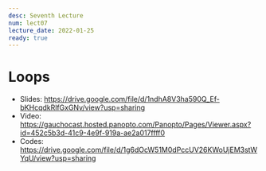 ```yaml
---
desc: Seventh Lecture
num: lect07
lecture_date: 2022-01-25
ready: true
---
```


# Loops

* Slides: <https://drive.google.com/file/d/1ndhA8V3ha590Q_Ef-bKHcqdkRlfGxGNv/view?usp=sharing>
* Video: <https://gauchocast.hosted.panopto.com/Panopto/Pages/Viewer.aspx?id=452c5b3d-41c9-4e9f-919a-ae2a017ffff0>
* Codes: <https://drive.google.com/file/d/1g6dOcW51M0dPccUV26KWoUjEM3stWYqU/view?usp=sharing>



